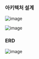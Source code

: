 ### 아키텍처 설계
![image](https://github.com/user-attachments/assets/0c63b413-5f8d-4221-b2e3-d964709a106a)

![image](https://github.com/user-attachments/assets/8b679e89-5acf-41ed-875a-46828655a03b)



### ERD 

![image](https://github.com/user-attachments/assets/82846fad-62b3-4c45-928a-166f74cc2edb)
